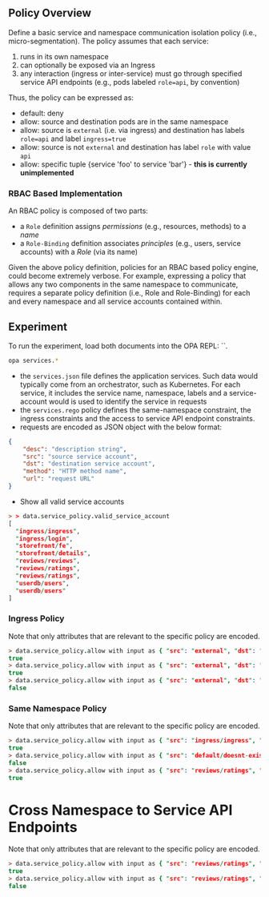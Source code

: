 ## Policy Overview

Define a basic service and namespace communication isolation policy (i.e., micro-segmentation).
The policy assumes that each service:

1. runs in its own namespace
1. can optionally be exposed via an Ingress
1. any interaction (ingress or inter-service) must go through specified service API endpoints (e.g., pods labeled `role=api`, by convention)

Thus, the policy can be expressed as:

- default: deny
- allow: source and destination pods are in the same namespace
- allow: source is `external` (i.e. via ingress) and destination has labels `role=api` and label `ingress=true`
- allow: source is not `external` and destination has label `role` with value `api`
- allow: specific tuple {service 'foo' to service 'bar'} - **this is currently unimplemented**

### RBAC Based Implementation

An RBAC policy is composed of two parts:

- a `Role` definition assigns _permissions_ (e.g., resources, methods) to a _name_
- a `Role-Binding` definition associates _principles_ (e.g., users, service accounts) with a _Role_ (via its name)

Given the above policy definition, policies for an RBAC based policy engine, could become extremely verbose.
 For example, expressing a policy that allows any two components in the same namespace to communicate, requires a separate policy definition (i.e., Role and Role-Binding) for each and every namespace and all service accounts contained within.

## Experiment

To run the experiment, load both documents into the OPA REPL: ``.

```sh
opa services.*
```

- the `services.json` file defines the application services. Such data would typically come from an orchestrator, such as
 Kubernetes. For each service, it includes the service name, namespace, labels and a service-account would is used to identify the service in requests
- the `services.rego` policy defines the same-namespace constraint, the ingress constraints and the access to service API endpoint constraints.
- requests are encoded as JSON object with the below format:

```json
{
    "desc": "description string",
    "src": "source service account",
    "dst": "destination service account",
    "method": "HTTP method name",
    "url": "request URL"
}
```

- Show all valid service accounts

```prolog
> > data.service_policy.valid_service_account
[
  "ingress/ingress",
  "ingress/login",
  "storefront/fe",
  "storefront/details",
  "reviews/reviews",
  "reviews/ratings",
  "reviews/ratings",
  "userdb/users",
  "userdb/users"
]
```

### Ingress Policy

Note that only attributes that are relevant to the specific policy are encoded.

```prolog
> data.service_policy.allow with input as { "src": "external", "dst": "ingress/ingress" }
true
> data.service_policy.allow with input as { "src": "external", "dst": "storefront/fe" }
true
> data.service_policy.allow with input as { "src": "external", "dst": "ingress/login" }
false
```

### Same Namespace Policy

Note that only attributes that are relevant to the specific policy are encoded.

```prolog
> data.service_policy.allow with input as { "src": "ingress/ingress", "dst": "ingress/login" }
true
> data.service_policy.allow with input as { "src": "default/doesnt-exist", "dst": "ingress/login" }
false
> data.service_policy.allow with input as { "src": "reviews/ratings", "dst": "reviews/reviews" }
true
```

# Cross Namespace to Service API Endpoints

Note that only attributes that are relevant to the specific policy are encoded.

```prolog
> data.service_policy.allow with input as { "src": "reviews/ratings", "dst": "userdb/users" }
true
> data.service_policy.allow with input as { "src": "reviews/ratings", "dst": "userdb/mysql" }
false
```